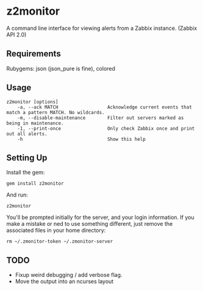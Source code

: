 # z2monitor

A command line interface for viewing alerts from a Zabbix instance. (Zabbix API 2.0)

## Requirements
Rubygems: json (json_pure is fine), colored

## Usage
    z2monitor [options]
        -a, --ack MATCH                  Acknowledge current events that match a pattern MATCH. No wildcards.
        -m, --disable-maintenance        Filter out servers marked as being in maintenance.
        -1, --print-once                 Only check Zabbix once and print out all alerts.
        -h                               Show this help

## Setting Up

Install the gem:

    gem install z2monitor

And run:

    z2monitor

You'll be prompted initially for the server, and your login information. If you make a mistake or ned to use something
different, just remove the associated files in your home directory:

    rm ~/.zmonitor-token ~/.zmonitor-server

## TODO
* Fixup weird debugging / add verbose flag.
* Move the output into an ncurses layout
